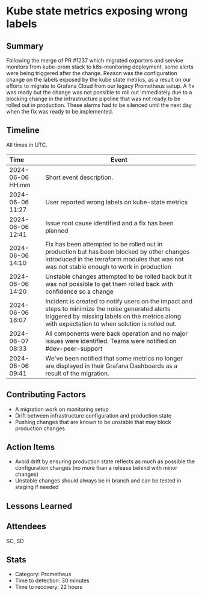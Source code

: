 # Kube state metrics exposing wrong labels

## Summary

Following the merge of PR #1237 which migrated exporters and service monitors from kube-prom stack to k8s-monitoring deployment, some alerts were being triggered after the change. Reason was the configuration change on the labels exposed by the kube state metrics, as a result on our efforts to migrate to Grafana Cloud from our legacy Prometheus setup.
A fix was ready but the change was not possible to roll out immediately due to a blocking change in the infrastructure pipeline that was not ready to be rolled out in production.
These alarms had to be silenced until the next day when the fix was ready to be implemented.

## Timeline

All times in UTC.

| Time             | Event                                                                                                                        |
| :--------------- | ---------------------------------------------------------------------------------------------------------------------------- |
| 2024-06-06 HH:mm | Short event description.
| 2024-06-06 11:27 | User reported wrong labels on kube-state metrics
| 2024-06-06 12:41 | Issue root cause identified and a fix has been planned
| 2024-06-06 14:10 | Fix has been attempted to be rolled out in production but has been blocked by other changes introduced in the terraform modules that was not was not stable enough to work in production
| 2024-06-06 14:20 | Unstable changes attempted to be rolled back but it was not possible to get them rolled back with confidence so a change
| 2024-06-06 16:07 | Incident is created to notify users on the impact and steps to minimize the noise generated alerts triggered by missing labels on the metrics along with expectation to when solution is rolled out.
| 2024-06-07 08:33 | All components were back operation and no major issues were identified. Teams were notified on #dev-peer-support
| 2024-06-06 09:41 | We've been notified that some metrics no longer are displayed in their Grafana Dashboards as a result of the migration.

## Contributing Factors

- A migration work on monitoring setup
- Drift between infrastructure configuration and production state
- Pushing changes that are known to be unstable that may block production changes

## Action Items

- Avoid drift by ensuring production state reflects as much as possible the configuration changes (no more than a release behind with minor changes)
- Unstable changes should always be in branch and can be tested in staging if needed

## Lessons Learned

## Attendees

SC, SD

## Stats

- Category: Prometheus
- Time to detection: 30 minutes
- Time to recovery: 22 hours
